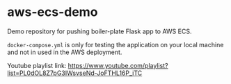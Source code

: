 # aws-ecs-demo
Demo repository for pushing boiler-plate Flask app to AWS ECS.

`docker-compose.yml` is only for testing the application on your local machine and not in used in the AWS deployment.

Youtube playlist link: https://www.youtube.com/playlist?list=PL0dOL8Z7pG3IWsvseNd-JoFTHL16P_iTC
